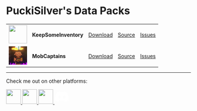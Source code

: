# **PuckiSilver's Data Packs**

|   |   |   |   |   |
| - | - | - | - | - |
| <img src="https://github.com/ps-dps/KeepSomeInventory/raw/main/src/pack.png" height=50, width=50> | **KeepSomeInventory** | [Download](https://modrinth.com/datapack/keep-some-inventory/versions) | [Source](https://github.com/ps-dps/KeepSomeInventory) | [Issues](https://github.com/ps-dps/KeepSomeInventory/issues) |
| <img src="https://github.com/puckisilver/MobCaptains/raw/main/src/pack.png" height=50, width=50> | **MobCaptains** | [Download](https://modrinth.com/datapack/mob-captains/versions) | [Source](https://github.com/PuckiSilver/MobCaptains) | [Issues](https://github.com/PuckiSilver/MobCaptains/issues) |

---
Check me out on other platforms:

<a href="https://github.com/PuckiSilver" target="_blank">
  <img src="https://github.githubassets.com/favicons/favicon-dark.svg" height="40" width="40"/>
</a>
<a href="https://modrinth.com/user/PuckiSilver" target="_blank">
  <img src="https://docs.modrinth.com/img/logo.svg" height="40" width="40"/>
</a>
<a href="https://www.planetminecraft.com/member/puckisilver" target="_blank">
  <img src="https://www.planetminecraft.com/images/layout/favicon-64.png" height="40" width="40"/>
</a>
<a href="https://discord.gg/$c$8$2$S$G$9$N$a$V$U$" target="_blank">
  <svg class="homeIcon-r0w4ny" aria-hidden="true" role="img" width="40" height="40" viewBox="0 0 28 20"><path fill="#ffffff" d="M23.0212 1.67671C21.3107 0.879656 19.5079 0.318797 17.6584 0C17.4062 0.461742 17.1749 0.934541 16.9708 1.4184C15.003 1.12145 12.9974 1.12145 11.0283 1.4184C10.819 0.934541 10.589 0.461744 10.3368 0.00546311C8.48074 0.324393 6.67795 0.885118 4.96746 1.68231C1.56727 6.77853 0.649666 11.7538 1.11108 16.652C3.10102 18.1418 5.3262 19.2743 7.69177 20C8.22338 19.2743 8.69519 18.4993 9.09812 17.691C8.32996 17.3997 7.58522 17.0424 6.87684 16.6135C7.06531 16.4762 7.24726 16.3387 7.42403 16.1847C11.5911 18.1749 16.408 18.1749 20.5763 16.1847C20.7531 16.3332 20.9351 16.4762 21.1171 16.6135C20.41 17.0369 19.6639 17.3997 18.897 17.691C19.3052 18.4993 19.7718 19.2689 20.3021 19.9945C22.6677 19.2689 24.8929 18.1364 26.8828 16.6466H26.8893C27.43 10.9731 25.9665 6.04728 23.0212 1.67671ZM9.68041 13.6383C8.39754 13.6383 7.34085 12.4453 7.34085 10.994C7.34085 9.54272 8.37155 8.34973 9.68041 8.34973C10.9893 8.34973 12.0395 9.54272 12.0187 10.994C12.0187 12.4453 10.9828 13.6383 9.68041 13.6383ZM18.3161 13.6383C17.0332 13.6383 15.9765 12.4453 15.9765 10.994C15.9765 9.54272 17.0124 8.34973 18.3161 8.34973C19.6184 8.34973 20.6751 9.54272 20.6543 10.994C20.6543 12.4453 19.6184 13.6383 18.3161 13.6383Z"></path></svg>
</a>
